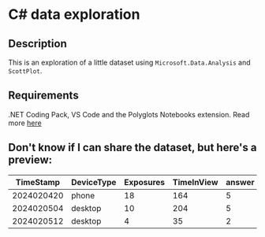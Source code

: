 # C# data exploration

## Description

This is an exploration of a little dataset using `Microsoft.Data.Analysis` and
`ScottPlot`.

## Requirements

.NET Coding Pack, VS Code and the Polyglots Notebooks extension. Read more
[here](https://github.com/dotnet/csharp-notebooks)

## Don't know if I can share the dataset, but here's a preview:

| TimeStamp  | DeviceType | Exposures | TimeInView | answer |
| ---------- | ---------- | --------- | ---------- | ------ |
| 2024020420 | phone      | 18        | 164        | 5      |
| 2024020504 | desktop    | 10        | 204        | 5      |
| 2024020512 | desktop    | 4         | 35         | 2      |
